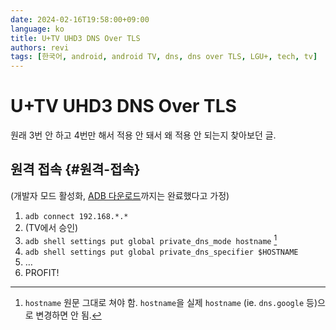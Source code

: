 ```yaml
---
date: 2024-02-16T19:58:00+09:00
language: ko
title: U+TV UHD3 DNS Over TLS
authors: revi
tags: [한국어, android, android TV, dns, dns over TLS, LGU+, tech, tv]
---
```


<!--
SPDX-FileCopyrightText: (C) 2024 Hong Yongmin (https://revi.xyz/) <yewon@revi.email>

SPDX-License-Identifier: LicenseRef-CC-BY-ND-2.0-KR
-->

# U+TV UHD3 DNS Over TLS

원래 3번 안 하고 4번만 해서 적용 안 돼서 왜 적용 안 되는지 찾아보던 글.

<!-- truncate -->

## 원격 접속 {#원격-접속}

(개발자 모드 활성화, [ADB 다운로드](https://developer.android.com/tools/releases/platform-tools)까지는 완료했다고 가정)

1. `adb connect 192.168.*.*`
1. (TV에서 승인)
1. `adb shell settings put global private_dns_mode hostname` [^1]
1. `adb shell settings put global private_dns_specifier $HOSTNAME`
1. …
1. PROFIT!

[^1]:
    `hostname` 원문 그대로 쳐야 함. `hostname`을 실제 `hostname`
    (ie. `dns.google` 등)으로 변경하면 안 됨.
